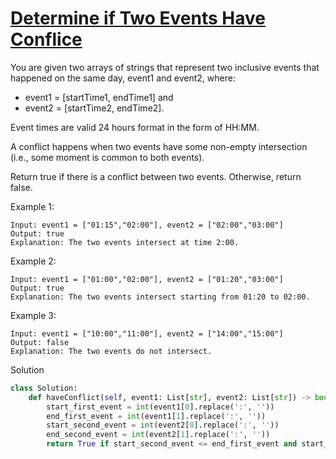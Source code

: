 # [Determine if Two Events Have Conflice](https://leetcode.com/problems/determine-if-two-events-have-conflict/)

You are given two arrays of strings that represent two inclusive events that happened on the same day, event1 and 
event2, where:

- event1 = [startTime1, endTime1] and
- event2 = [startTime2, endTime2].

Event times are valid 24 hours format in the form of HH:MM.

A conflict happens when two events have some non-empty intersection (i.e., some moment is common to both events).

Return true if there is a conflict between two events. Otherwise, return false.

Example 1:
```
Input: event1 = ["01:15","02:00"], event2 = ["02:00","03:00"]
Output: true
Explanation: The two events intersect at time 2:00.
```
Example 2:
```
Input: event1 = ["01:00","02:00"], event2 = ["01:20","03:00"]
Output: true
Explanation: The two events intersect starting from 01:20 to 02:00.
```
Example 3:
```
Input: event1 = ["10:00","11:00"], event2 = ["14:00","15:00"]
Output: false
Explanation: The two events do not intersect.
```
Solution
```python
class Solution:
    def haveConflict(self, event1: List[str], event2: List[str]) -> bool:
        start_first_event = int(event1[0].replace(':', ''))
        end_first_event = int(event1[1].replace(':', ''))
        start_second_event = int(event2[0].replace(':', ''))
        end_second_event = int(event2[1].replace(':', ''))
        return True if start_second_event <= end_first_event and start_first_event <= end_second_event else False
```
